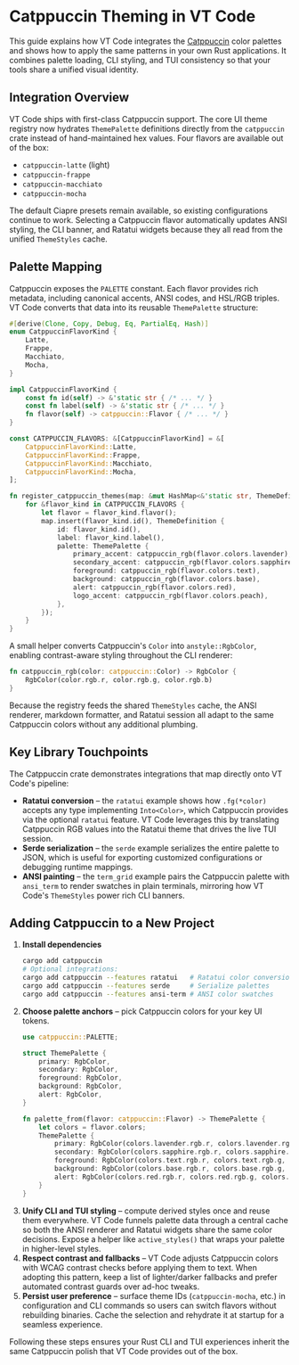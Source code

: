 # Catppuccin Theming in VT Code

This guide explains how VT Code integrates the [Catppuccin](https://github.com/catppuccin/rust)
color palettes and shows how to apply the same patterns in your own Rust
applications. It combines palette loading, CLI styling, and TUI consistency so
that your tools share a unified visual identity.

## Integration Overview

VT Code ships with first-class Catppuccin support. The core UI theme registry now
hydrates `ThemePalette` definitions directly from the `catppuccin` crate instead
of hand-maintained hex values. Four flavors are available out of the box:

- `catppuccin-latte` (light)
- `catppuccin-frappe`
- `catppuccin-macchiato`
- `catppuccin-mocha`

The default Ciapre presets remain available, so existing configurations continue
to work. Selecting a Catppuccin flavor automatically updates ANSI styling, the
CLI banner, and Ratatui widgets because they all read from the unified
`ThemeStyles` cache.

## Palette Mapping

Catppuccin exposes the `PALETTE` constant. Each flavor provides rich metadata,
including canonical accents, ANSI codes, and HSL/RGB triples. VT Code converts
that data into its reusable `ThemePalette` structure:

```rust
#[derive(Clone, Copy, Debug, Eq, PartialEq, Hash)]
enum CatppuccinFlavorKind {
    Latte,
    Frappe,
    Macchiato,
    Mocha,
}

impl CatppuccinFlavorKind {
    const fn id(self) -> &'static str { /* ... */ }
    const fn label(self) -> &'static str { /* ... */ }
    fn flavor(self) -> catppuccin::Flavor { /* ... */ }
}

const CATPPUCCIN_FLAVORS: &[CatppuccinFlavorKind] = &[
    CatppuccinFlavorKind::Latte,
    CatppuccinFlavorKind::Frappe,
    CatppuccinFlavorKind::Macchiato,
    CatppuccinFlavorKind::Mocha,
];

fn register_catppuccin_themes(map: &mut HashMap<&'static str, ThemeDefinition>) {
    for &flavor_kind in CATPPUCCIN_FLAVORS {
        let flavor = flavor_kind.flavor();
        map.insert(flavor_kind.id(), ThemeDefinition {
            id: flavor_kind.id(),
            label: flavor_kind.label(),
            palette: ThemePalette {
                primary_accent: catppuccin_rgb(flavor.colors.lavender),
                secondary_accent: catppuccin_rgb(flavor.colors.sapphire),
                foreground: catppuccin_rgb(flavor.colors.text),
                background: catppuccin_rgb(flavor.colors.base),
                alert: catppuccin_rgb(flavor.colors.red),
                logo_accent: catppuccin_rgb(flavor.colors.peach),
            },
        });
    }
}
```

A small helper converts Catppuccin's `Color` into `anstyle::RgbColor`, enabling
contrast-aware styling throughout the CLI renderer:

```rust
fn catppuccin_rgb(color: catppuccin::Color) -> RgbColor {
    RgbColor(color.rgb.r, color.rgb.g, color.rgb.b)
}
```

Because the registry feeds the shared `ThemeStyles` cache, the ANSI renderer,
markdown formatter, and Ratatui session all adapt to the same Catppuccin colors
without any additional plumbing.

## Key Library Touchpoints

The Catppuccin crate demonstrates integrations that map directly onto VT Code's
pipeline:

- **Ratatui conversion** – the `ratatui` example shows how `.fg(*color)` accepts
  any type implementing `Into<Color>`, which Catppuccin provides via the optional
  `ratatui` feature. VT Code leverages this by translating Catppuccin RGB values
  into the Ratatui theme that drives the live TUI session.
- **Serde serialization** – the `serde` example serializes the entire palette to
  JSON, which is useful for exporting customized configurations or debugging
  runtime mappings.
- **ANSI painting** – the `term_grid` example pairs the Catppuccin palette with
  `ansi_term` to render swatches in plain terminals, mirroring how VT Code's
  `ThemeStyles` power rich CLI banners.

## Adding Catppuccin to a New Project

1. **Install dependencies**
   ```bash
   cargo add catppuccin
   # Optional integrations:
   cargo add catppuccin --features ratatui   # Ratatui color conversions
   cargo add catppuccin --features serde     # Serialize palettes
   cargo add catppuccin --features ansi-term # ANSI color swatches
   ```
2. **Choose palette anchors** – pick Catppuccin colors for your key UI tokens.
   ```rust
   use catppuccin::PALETTE;

   struct ThemePalette {
       primary: RgbColor,
       secondary: RgbColor,
       foreground: RgbColor,
       background: RgbColor,
       alert: RgbColor,
   }

   fn palette_from(flavor: catppuccin::Flavor) -> ThemePalette {
       let colors = flavor.colors;
       ThemePalette {
           primary: RgbColor(colors.lavender.rgb.r, colors.lavender.rgb.g, colors.lavender.rgb.b),
           secondary: RgbColor(colors.sapphire.rgb.r, colors.sapphire.rgb.g, colors.sapphire.rgb.b),
           foreground: RgbColor(colors.text.rgb.r, colors.text.rgb.g, colors.text.rgb.b),
           background: RgbColor(colors.base.rgb.r, colors.base.rgb.g, colors.base.rgb.b),
           alert: RgbColor(colors.red.rgb.r, colors.red.rgb.g, colors.red.rgb.b),
       }
   }
   ```
3. **Unify CLI and TUI styling** – compute derived styles once and reuse them
   everywhere. VT Code funnels palette data through a central cache so both the
   ANSI renderer and Ratatui widgets share the same color decisions. Expose a
   helper like `active_styles()` that wraps your palette in higher-level styles.
4. **Respect contrast and fallbacks** – VT Code adjusts Catppuccin colors with
   WCAG contrast checks before applying them to text. When adopting this pattern,
   keep a list of lighter/darker fallbacks and prefer automated contrast guards
   over ad-hoc tweaks.
5. **Persist user preference** – surface theme IDs (`catppuccin-mocha`, etc.) in
   configuration and CLI commands so users can switch flavors without rebuilding
   binaries. Cache the selection and rehydrate it at startup for a seamless
   experience.

Following these steps ensures your Rust CLI and TUI experiences inherit the same
Catppuccin polish that VT Code provides out of the box.
